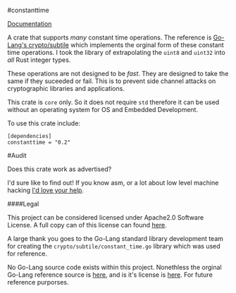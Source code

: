 #constanttime

[Documentation](https://valarauca.github.io/consistenttime/consistenttime/index.html)

A crate that supports _many_ constant time operations. The reference is [Go-Lang's crypto/subtile](https://golang.org/src/crypto/subtle/constant_time.go)
which implements the orginal form of these constant time operations. I took the library of extrapolating the `uint8` and `uint32` into _all_ Rust
integer types.

These operations are not designed to be _fast_. They are designed to take the same if they suceeded or fail. This is to prevent side channel attacks on cryptographic libraries and applications.

This crate is `core` only. So it does not require `std` therefore it can be
used without an operating system for OS and Embedded Development. 

To use this crate include:

```
[dependencies]
constanttime = "0.2"
```

#Audit

Does this crate work as advertised?

I'd sure like to find out! If you know asm, or a lot about low level machine hacking [I'd love your help](https://github.com/valarauca/consistenttime/issues/2).

####Legal

This project can be considered licensed under Apache2.0 Software License.
A full copy can of this license can found [here](https://www.apache.org/licenses/LICENSE-2.0). 

A large thank you goes to the Go-Lang standard library development team for
creating the `crypto/subtile/constant_time.go` library which was used for
reference.

No Go-Lang source code exists within this project.
Nonethless the orginal Go-Lang reference source is [here](https://golang.org/src/crypto/subtle/constant_time.go),
and is it's license is [here](https://golang.org/LICENSE). For future
reference purporses. 
